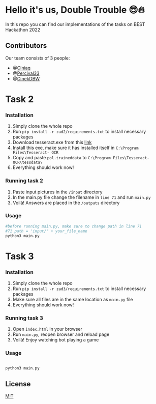 # Hello it's us, Double Trouble 😎🔥

In this repo you can find our implementations of the tasks on BEST Hackathon 2022

## Contributors
Our team consists of 3 people:
* @[Ciniaq](https://github.com/Ciniaq)
* @[Percival33](https://github.com/Percival33)
* @[CinekDBW](https://github.com/CinekDBW)



# Task 2


### Installation
1. Simply clone the whole repo
2. Run `pip install -r zad2/requirements.txt` to install necessary packages
3. Download tesseract.exe from this [link](https://github.com/UB-Mannheim/tesseract/wiki)
4. Install this exe, make sure it has installed itself in `C:\Program Files\Tesseract- OCR`
5. Copy and paste `pol.traineddata` to `C:\Program Files\Tesseract-OCR\tessdata\`
6. Everything should work now!


### Running task 2
1. Paste input pictures in the `/input` directory
2. In the main.py file change the filename in `line 71` and run `main.py`
3. Voilà! Answers are placed in the `/outputs` directory


### Usage

```python
#before running main.py, make sure to change path in line 71
#71 path = 'input/' + your_file_name
python3 main.py

```

# Task 3


### Installation
1. Simply clone the whole repo
2. Run `pip install -r zad3/requirements.txt` to install necessary packages
3. Make sure all files are in the same location as `main.py` file
4. Everything should work now!


### Running task 3
1. Open `index.html` in your browser
2. Run `main.py`, reopen browser and reload page
2. Voilà! Enjoy watching bot playing a game

### Usage

```python

python3 main.py

```


## License
[MIT](https://choosealicense.com/licenses/mit/)
